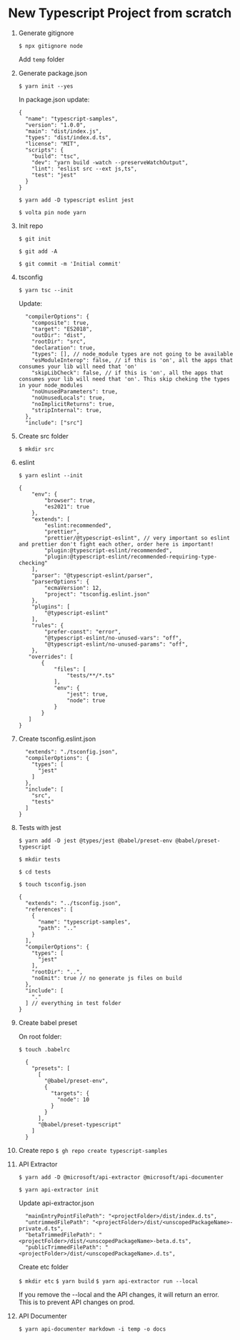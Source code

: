 # New Typescript Project from scratch

1.  Generate gitignore

    `$ npx gitignore node `

    Add `temp` folder

2.  Generate package.json

    `$ yarn init --yes`

    In package.json update:

    ```
    {
      "name": "typescript-samples",
      "version": "1.0.0",
      "main": "dist/index.js",
      "types": "dist/index.d.ts",
      "license": "MIT",
      "scripts": {
        "build": "tsc",
        "dev": "yarn build -watch --preserveWatchOutput",
        "lint": "eslist src --ext js,ts",
        "test": "jest"
      }
    }
    ```

    `$ yarn add -D typescript eslint jest`

    `$ volta pin node yarn`

3.  Init repo

    `$ git init`

    `$ git add -A`

    `$ git commit -m 'Initial commit'`

4.  tsconfig

    `$ yarn tsc --init`

    Update:

    ```
      "compilerOptions": {
        "composite": true,
        "target": "ES2018",
        "outDir": "dist",
        "rootDir": "src",
        "declaration": true,
        "types": [], // node_module types are not going to be available
        "esModuleInterop": false, // if this is 'on', all the apps that consumes your lib will need that 'on'
        "skipLibCheck": false, // if this is 'on', all the apps that consumes your lib will need that 'on'. This skip cheking the types in your node_modules
        "noUnusedParameters": true,
        "noUnusedLocals": true,
        "noImplicitReturns": true,
        "stripInternal": true,
      },
      "include": ["src"]
    ```

5.  Create src folder

    `$ mkdir src`

6.  eslint

    `$ yarn eslint --init`

    ```
    {
        "env": {
            "browser": true,
            "es2021": true
        },
        "extends": [
            "eslint:recommended",
            "prettier",
            "prettier/@typescript-eslint", // very important so eslint and prettier don't fight each other, order here is important!
            "plugin:@typescript-eslint/recommended",
            "plugin:@typescript-eslint/recommended-requiring-type-checking"
        ],
        "parser": "@typescript-eslint/parser",
        "parserOptions": {
            "ecmaVersion": 12,
            "project": "tsconfig.eslint.json"
        },
        "plugins": [
            "@typescript-eslint"
        ],
        "rules": {
            "prefer-const": "error",
            "@typescript-eslint/no-unused-vars": "off",
            "@typescript-eslint/no-unused-params": "off",
        },
       "overrides": [
           {
               "files": [
                   "tests/**/*.ts"
               ],
               "env": {
                   "jest": true,
                   "node": true
               }
           }
       ]
    }
    ```

7.  Create tsconfig.eslint.json

    ```{
      "extends": "./tsconfig.json",
      "compilerOptions": {
        "types": [
          "jest"
        ]
      },
      "include": [
        "src",
        "tests"
      ]
    }
    ```

8.  Tests with jest

    `$ yarn add -D jest @types/jest @babel/preset-env @babel/preset-typescript`

    `$ mkdir tests`

    `$ cd tests`

    `$ touch tsconfig.json`

    ```
    {
      "extends": "../tsconfig.json",
      "references": [
        {
          "name": "typescript-samples",
          "path": ".."
        }
      ],
      "compilerOptions": {
        "types": [
          "jest"
        ],
        "rootDir": "..",
        "noEmit": true // no generate js files on build
      },
      "include": [
        "."
      ] // everything in test folder
    }
    ```

9.  Create babel preset

    On root folder:

    `$ touch .babelrc`

    ```
      {
        "presets": [
          [
            "@babel/preset-env",
            {
              "targets": {
                "node": 10
              }
            }
          ],
          "@babel/preset-typescript"
        ]
      }
    ```

10. Create repo
    `$ gh repo create typescript-samples`

11. API Extractor

    `$ yarn add -D @microsoft/api-extractor @microsoft/api-documenter`

    `$ yarn api-extractor init`

    Update api-extractor.json

          "mainEntryPointFilePath": "<projectFolder>/dist/index.d.ts",
          "untrimmedFilePath": "<projectFolder>/dist/<unscopedPackageName>-private.d.ts",
          "betaTrimmedFilePath": "<projectFolder>/dist/<unscopedPackageName>-beta.d.ts",
          "publicTrimmedFilePath": "<projectFolder>/dist/<unscopedPackageName>.d.ts",

    Create etc folder

    `$ mkdir etc`
    `$ yarn build`
    `$ yarn api-extractor run --local`

    If you remove the --local and the API changes, it will return an error. This is to prevent API changes on prod.

12. API Documenter

    `$ yarn api-documenter markdown -i temp -o docs`
